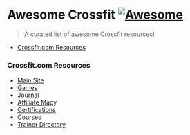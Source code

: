 # Awesome Crossfit [![Awesome](https://cdn.rawgit.com/sindresorhus/awesome/d7305f38d29fed78fa85652e3a63e154dd8e8829/media/badge.svg)](https://github.com/sindresorhus/awesome)

> A curated list of awesome Crossfit resources!

* [Crossfit.com Resources](#crossfitcom-resources)

### Crossfit.com Resources

* [Main Site](http://www.crossfit.com)
* [Games](http://games.crossfit.com)
* [Journal](http://journal.crossfit.com)
* [Affiliate Map](http://map.crossfit.com)y
* [Certifications](http://certifications.crossfit.com)
* [Courses](http://training.crossfit.com/courses)
* [Trainer Directory](http://trainerdirectory.crossfit.com/)
